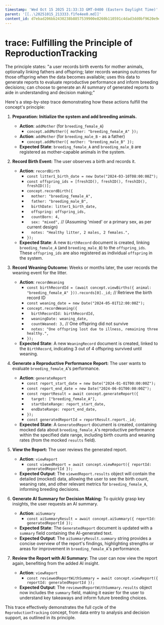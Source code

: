 ```yaml
---
timestamp: 'Wed Oct 15 2025 21:33:33 GMT-0400 (Eastern Daylight Time)'
parent: '[[..\20251015_213333.f1fe4ee0.md]]'
content_id: d7ebad206bb2430238b8857539900e8260b110591c4dad3dd0bf9620e9e67194
---
```


# trace: Fulfilling the Principle of ReproductionTracking

The principle states:
"a user records birth events for mother animals, optionally linking fathers and offspring; later records weaning outcomes for those offspring when the data becomes available; uses this data to generate reports to evaluate reproductive performance and inform breeding decisions; can choose to generate an AI summary of generated reports to aide in understanding and decision making;"

Here's a step-by-step trace demonstrating how these actions fulfill the concept's principle:

1. **Preparation: Initialize the system and add breeding animals.**
   * **Action**: `addMother` (for `breeding_female_A`)
     * `concept.addMother({ mother: "breeding_female_A" });`
   * **Action**: `addMother` (for `breeding_male_B` - as a father)
     * `concept.addMother({ mother: "breeding_male_B" });`
   * **Expected State**: `breeding_female_A` and `breeding_male_B` are registered as mother-capable animals in the system.

2. **Record Birth Event:** The user observes a birth and records it.
   * **Action**: `recordBirth`
     * `const litter1_birth_date = new Date("2024-03-10T08:00:00Z");`
     * `const offspring_ids = [freshID(), freshID(), freshID(), freshID()];`
     * `concept.recordBirth({`
     * `  mother: "breeding_female_A",`
     * `  father: "breeding_male_B",`
     * `  birthDate: litter1_birth_date,`
     * `  offspring: offspring_ids,`
     * `  countBorn: 4,`
     * `  sex: "mixed",` // (Assuming 'mixed' or a primary sex, as per current design)
     * `  notes: "Healthy litter, 2 males, 2 females.",`
     * `});`
   * **Expected State**: A new `BirthRecord` document is created, linking `breeding_female_A` (and `breeding_male_B`) to the `offspring_ids`. These `offspring_ids` are also registered as individual `offspring` in the system.

3. **Record Weaning Outcome:** Weeks or months later, the user records the weaning event for the litter.
   * **Action**: `recordWeaning`
     * `const birthRecordId = (await concept.viewBirths({ animal: "breeding_female_A" })).records[0]._id;` // Retrieve the birth record ID
     * `const weaning_date = new Date("2024-05-01T12:00:00Z");`
     * `concept.recordWeaning({`
     * `  birthRecordId: birthRecordId,`
     * `  weaningDate: weaning_date,`
     * `  countWeaned: 3,` // One offspring did not survive
     * `  notes: "One offspring lost due to illness, remaining three healthy.",`
     * `});`
   * **Expected State**: A new `WeaningRecord` document is created, linked to the `BirthRecord`, indicating 3 out of 4 offspring survived until weaning.

4. **Generate a Reproductive Performance Report:** The user wants to evaluate `breeding_female_A`'s performance.
   * **Action**: `generateReport`
     * `const report_start_date = new Date("2024-01-01T00:00:00Z");`
     * `const report_end_date = new Date("2024-06-01T00:00:00Z");`
     * `const reportResult = await concept.generateReport({`
     * `  target: ["breeding_female_A"],`
     * `  startDateRange: report_start_date,`
     * `  endDateRange: report_end_date,`
     * `});`
     * `const generatedReportId = reportResult.report._id;`
   * **Expected State**: A `GeneratedReport` document is created, containing mocked data about `breeding_female_A`'s reproductive performance within the specified date range, including birth counts and weaning rates (from the mocked `results` field).

5. **View the Report:** The user reviews the generated report.
   * **Action**: `viewReport`
     * `const viewedReport = await concept.viewReport({ reportId: generatedReportId });`
   * **Expected Output**: The `viewedReport.results` object will contain the detailed (mocked) data, allowing the user to see the birth count, weaning rate, and other relevant metrics for `breeding_female_A`, informing breeding decisions.

6. **Generate AI Summary for Decision Making:** To quickly grasp key insights, the user requests an AI summary.
   * **Action**: `aiSummary`
     * `const aiSummaryResult = await concept.aiSummary({ reportId: generatedReportId });`
   * **Expected State**: The `GeneratedReport` document is updated with a `summary` field containing the AI-generated text.
   * **Expected Output**: The `aiSummaryResult.summary` string provides a concise overview of the report's findings, highlighting strengths or areas for improvement in `breeding_female_A`'s performance.

7. **Review the Report with AI Summary:** The user can now view the report again, benefiting from the added AI insight.
   * **Action**: `viewReport`
     * `const reviewedReportWithSummary = await concept.viewReport({ reportId: generatedReportId });`
   * **Expected Output**: The `reviewedReportWithSummary.results` object now includes the `summary` field, making it easier for the user to understand key takeaways and inform future breeding choices.

This trace effectively demonstrates the full cycle of the `ReproductionTracking` concept, from data entry to analysis and decision support, as outlined in its principle.

